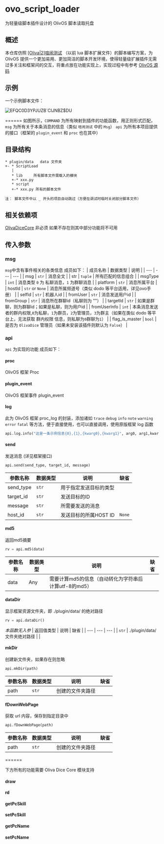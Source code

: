 # ovo_script_loader
为轻量级脚本插件设计的 OlivOS 脚本读取托盘

## 概述
本仓库仿照 [[Oliva|2]喧闹测试](https://wiki.dice.center/Chaos_Manual.html) （以前 lua 脚本扩展文件）的脚本编写方案，为 OlivOS 提供一个更加易用、更加简洁的脚本开发环境，使得轻量级扩展插件无需过多关注和框架间的交互，将重点放在功能实现上，实现过程中有参考 [OlivOS 源码](https://github.com/OlivOS-Team/OlivOS)

## 示例
一个示例脚本文件：

![EFQC0D3YPJUZB`CIJNBZ$DU](https://user-images.githubusercontent.com/74845844/163611782-1f58f683-8670-46d2-a921-7247364850b8.png)

 ======
如图所示，`COMMAND` 为所有映射到插件的功能函数，用正则形式匹配， `msg` 为所有关于本条消息的信息（类似 `喧闹测试` 中的 `Msg`）
`api` 为所有本项目提供的接口（框架的 `plugin_event` 和 `proc` 也在其中）

## 目录结构
~~~
* plugin/data   data 文件夹
+- * ScriptLoad   
   |
   * lib     所有脚本文件需载入的模块
   +-* xxx.py
   * script
   +-* xxx.py 所有的脚本文件

注： 脚本文件中以 _ 开头的项目自动跳过（方便在调试时临时关闭部分脚本文件）
~~~
## 相关依赖项
[OlivaDiceCore](https://github.com/OlivOS-Team/OlivaDiceCore) 非必须
如果不存在则其中部分功能将不可用

## 传入参数
### msg
`msg`中含有事件相关的各类信息
成员如下：
| 成员名称 | 数据类型 | 说明 |
| --- | --- | --- |
| msg | `str` | 消息全文 |
| str | `tuple` | 所有匹配的信息组合 |
| msgType | `int` | 消息类型 `0` 为 私聊消息，`1` 为群聊消息 |
| platform | `str` | 消息所属平台 |
| hostId | `str` or `None` | 消息所属频道号（类似 dodo 等平台适用，详见ovo手册） |
| selfId | `str` | 机器人id |
| fromUser | `str` | 消息发送用户id |
| fromGroup | `str` | 消息所在群聊id（私聊则为 ""） |
| targetId | `str` | 如果是群聊，则为群聊id；如果是私聊，则为用户id |
| fromUserInfo | `int` | 本条消息发送者的群内权限,`0`为私聊，`1`为群员，`2`为管理员，`3`为群主（如果在类似 dodo 等平台上，无法获取 群内权限 信息，则私聊为`0`群聊为`1`） |
| flag_is_master | `bool` | 是否为 `OlivaDice` 管理员（如果未安装该插件则默认为 `False`） |

### api
`api` 为实现的功能
成员如下：
#### proc
OlivOS 框架 Proc
#### plugin_event
OlivOS 框架事件 plugin_event
#### log
此为 OlivOS 框架 proc_log 的封装，添加诸如 `trace` `debug` `info` `note` `warning` `error` `fatal` 等方法，便于直接使用，也可以直接调用，使用原版框架 log 函数
~~~python
api.log.info("这是一条示例信息{0},{1},{kwarg0},{kwarg1}", arg0, arg1,kwarg0=kwarg0,kwarg1=kwarg1)
~~~
#### send
发送消息 (详见框架接口)
~~~python
api.send(send_type, target_id, message)
~~~
| 参数名称 | 数据类型 | 说明 | 缺省 |
| --- | --- | --- | --- |
| send_type | `str` | 用于指定发送目标的类型 | |
| target_id | `str` | 发送目标的ID | |
| message | `str` | 所需要发送的消息 | |
| host_id | `str` | 发送目标的所属HOST ID | `None` |

#### md5
返回md5摘要
~~~python
rv = api.md5(data)
~~~
| 参数名称 | 数据类型 | 说明 | 缺省 |
| --- | --- | --- | --- |
| data | Any | 需要计算md5的信息（自动转化为字符串后计算utf-8的md5） | |

#### dataDir
显示框架资源文件夹，即 ./plugin/data/ 的绝对路径
~~~python
rv = api.dataDir()
~~~
*本函数无入参*
| 返回值类型 | 说明 | 缺省 |
| --- | --- | --- |
| `str` | ./plugin/data/ 文件夹绝对路径 | |

#### mkDir
创建新文件夹，如果存在则忽略
~~~python
api.mkDir(path)
~~~
| 参数名称 | 数据类型 | 说明 | 缺省 |
| --- | --- | --- | --- |
| path | `str` | 创建的文件夹路径 | |

#### fDownWebPage
获取 url 内容，保存到指定目录中
~~~python
api.fDownWebPage(path)
~~~
| 参数名称 | 数据类型 | 说明 | 缺省 |
| --- | --- | --- | --- |
| path | `str` | 创建的文件夹路径 | |

 ======

下方所有的功能需要 Oliva Dice Core 模块支持
#### draw
#### rd
#### getPcSkill
#### setPcSkill
#### getPcName
#### setPcName
